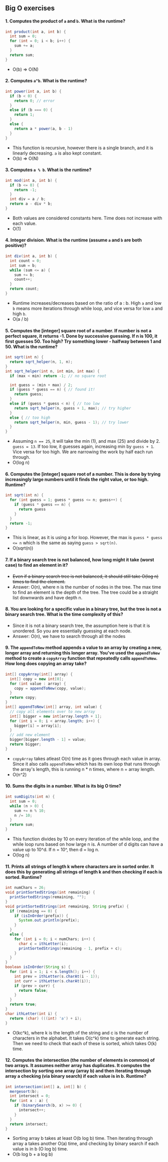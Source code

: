 ## Big O exercises

#### 1. Computes the product of `a` and `b`. What is the runtime? 
```java
int product(int a, int b) {
  int sum = 0;
  for (int = 0; i < b; i++) {
    sum += a;
  }
  return sum;
}
```
* O(b) => O(N)

#### 2. Computes `a^b`. What is the runtime?
```java
int power(int a, int b) {
  if (b < 0) {
    return 0; // error
  }
  else if (b === 0) {
    return 1;
  }
  else {
    return a * power(a, b - 1)
  }
}
```
* This function is recursive, however there is a single branch, and it is linearly decreasing. `a` is also kept constant.
* O(b) => O(N)

#### 3. Computes `a % b`. What is the runtime?
```java
int mod(int a, int b) {
  if (b <= 0) {
    return -1;
  }
  int div = a / b;
  return a - div * b;
}
```
* Both values are considered constants here. Time does not increase with each value. 
* O(1)

#### 4. Integer division. What is the runtime (assume `a` and `b` are both positive)?
```java
int div(int a, int b) {
  int count = 0;
  int sum = b;
  while (sum <= a) {
    sum += b;
    count++;
  }
  return count;
}
```
* Runtime increases/decreases based on the ratio of a : b. High `a` and low `b` means more iterations through while loop, and vice versa for low `a` and high `b`.
* O(a / b)

#### 5. Computes the [integer] square root of a number. If number is not a perfect square, it returns -1. Done by successive guessing. If n is 100, it first guesses 50. Too high? Try something lower - halfway between 1 and 50. What is the runtime?
```java
int sqrt(int n) {
  return sqrt_helper(n, 1, n);
}
int sqrt_helper(int n, int min, int max) {
  if (max < min) return -1; // no square root

  int guess = (min + max) / 2;
  if (guess * guess == n) { // found it!
    return guess;
  }
  else if (guess * guess < n) { // too low
    return sqrt_helper(n, guess + 1, max); // try higher
  }
  else { // too high
    return sqrt_helper(n, min, guess - 1); // try lower
  }
}
```
* Assuming `n == 25`, it will take the min (1), and max (25) and divide by 2. `guess = 13`. If too low, it guesses again, increasing min by `guess + 1`. Vice versa for too high. We are narrowing the work by half each run through.
* O(log n)

#### 6. Computes the [integer] square root of a number. This is done by trying increasingly large numbers until it finds the right value, or too high. Runtime?
```java
int sqrt(int n) {
  for (int guess = 1; guess * guess <= n; guess++) {
    if (guess * guess == n) {
      return guess
    }
  }
  return -1;
}
```
* This is linear, as it is using a for loop. However, the max is `guess * guess <= n` which is the same as saying `guess > sqrt(n)`.
* O(sqrt(n))

#### 7. If a binary search tree is not balanced, how long might it take (worst case) to find an element in it?
* ~~Even if a binary search tree is not balanced, it should still take O(log n) times to find the element.~~
* Answer: O(n), where n is the number of nodes in the tree. The max time to find an element is the depth of the tree. The tree could be a straight list downwards and have depth n.

#### 8. You are looking for a specific value in a binary tree, but the tree is not a binary search tree. What is the time complexity of this?
* Since it is not a binary search tree, the assumption here is that it is unordered. So you are essentially guessing at each node.
* Answer: O(n), we have to search through all the nodes

#### 9. The `appendToNew` method appends a value to an array by creating a new, longer array and returning this longer array. You've used the `appendToNew` method to create a `copyArray` function that repeatedly calls `appendToNew`. How long does copying an array take?
```java
int[] copyArray(int[] array) {
  int[] copy = new int[0];
  for (int value : array) {
    copy = appendToNew(copy, value);
  }
  return copy;
}
int[] appendToNew(int[] array, int value) {
  // copy all elements over to new array
  int[] bigger = new int[array.length + 1];
  for (int i = 0; i < array.length; i++) {
    bigger[i] = array[i];
  }
  // add new element
  bigger[bigger.length - 1] = value;
  return bigger;
}
```
* `copyArray` takes atleast O(n) time as it goes through each value in array. Since it also calls `appendToNew` which has its own loop that runs through the array's length, this is running n * n times, where n = array length.
* O(n^2)

#### 10. Sums the digits in a number. What is its big O time?
```java
int sumDigits(int n) {
  int sum = 0;
  while (n > 0) {
    sum += n % 10;
    n /= 10;
  }
  return sum;
}
```
* This function divides by 10 on every iteration of the while loop, and the while loop runs based on how large n is. A number of d digits can have a value up to 10^d. If n = 10^, then d = log n.
* O(log n)

#### 11. Prints all strings of length k where characters are in sorted order. It does this by generating all strings of length k and then checking if each is sorted. Runtime?
```java
int numChars = 26;
void printSortedStrings(int remaining) {
  printSortedStrings(remaining, "");
}
void printSortedStrings(int remaining, String prefix) {
  if (remaining == 0) {
    if (isInOrder(prefix)) {
      System.out.println(prefix);
    }
  }
  else {
    for (int i = 0; i < numChars; i++) {
      char c = ithLetter(i);
      printSortedStrings(remaining - 1, prefix + c);
    }
  }
}
boolean isInOrder(String s) {
  for (int i = 1; i < s.length(); i++) {
    int prev = ithLetter(s.charAt(i - 1));
    int curr = ithLetter(s.charAt(i));
    if (prev > curr) {
      return false;
    }
  }
  return true;
}
char ithLetter(int i) {
  return (char) (((int) 'a') + i);
}
```
* O(kc^k), where k is the length of the string and c is the number of characters in the alphabet. It takes O(c^k) time to generate each string. Then we need to check that each of these is sorted, which takes O(k) time.

#### 12. Computes the intersection (the number of elements in common) of two arrays. It assumes neither array has duplicates. It computes the intersection by sorting one array (array b) and then iterating through array a checking (via binary search) if each value is in b. Runtime?
```java
int intersection(int[] a, int[] b) {
  mergesort(b);
  int intersect = 0;
  for (int x : a) {
    if (binarySearch(b, x) >= 0) {
      intersect++;
    }
  }
  return intersect;
}
```
* Sorting array b takes at least O(b log b) time. Then iterating through array a takes another O(a) time, and checking by binary search if each value is in b (O log b) time.
* O(b log b + a log b)